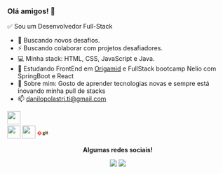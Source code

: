 ### Olá amigos! 👋
✅ Sou  um Desenvolvedor Full-Stack 


- 🚀 Buscando novos desafios.   
- ⚡  Buscando colaborar com projetos desafiadores.   
- 💻 Minha stack: HTML, CSS, JavaScript e Java.   
- 📘 Estudando FrontEnd em <a href="https://www.origamid.com/cursos/">Origamid</a> e FullStack bootcamp Nelio com SpringBoot e React  
- 💬 Sobre mim: Gosto de aprender tecnologias novas e sempre está inovando minha pull de stacks   
- 📫 danilopolastri.ti@gmail.com   

<code><img width="30" height="30" src="https://image.flaticon.com/icons/svg/919/919827.svg"> </code>
<code><img width="30" height="30" src="https://image.flaticon.com/icons/svg/919/919826.svg"></code>
<code><img width="30" height="30" src="https://image.flaticon.com/icons/svg/919/919828.svg"></code>
<code><img height="25" src="https://raw.githubusercontent.com/github/explore/80688e429a7d4ef2fca1e82350fe8e3517d3494d/topics/git/git.png"></code>


<p align="center">
  <strong>Algumas redes sociais!</strong>
 <p align="center">
  <a href="https://www.linkedin.com/in/danilo-polastri-235868188/" alt="LinkedIn"><img src="https://img.shields.io/badge/-LinkedIn-blue?style=flat-square&logo=Linkedin&logoColor=white&link=https://www.linkedin.com/in/leovdn"></a>  
  <a href="mailto:danilopolastri.ti@gmail.com" alt="Email"><img src="https://img.shields.io/badge/-Gmail-c14438?style=flat-square&logo=Gmail&logoColor=white&link=mailto:danilopolastri.ti@gmail.com"></a>  
  </p>
</p>
